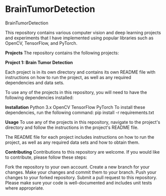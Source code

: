 # BrainTumorDetection
BrainTumorDetection

This repository contains various computer vision and deep learning projects and experiments that I have implemented using popular libraries such as OpenCV, TensorFlow, and PyTorch.

**Projects**
The repository contains the following projects:

**Project 1: Brain Tumor Detection**

Each project is in its own directory and contains its own README file with instructions on how to run the project, as well as any required dependencies and data sets.

To use any of the projects in this repository, you will need to have the following dependencies installed:

**Installation**
Python 3.x
OpenCV
TensorFlow
PyTorch To install these dependencies, run the following command:
pip install -r requirements.txt

**Usage**
To use any of the projects in this repository, navigate to the project's directory and follow the instructions in the project's README file.

The README file for each project includes instructions on how to run the project, as well as any required data sets and how to obtain them.

**Contributing**
Contributions to this repository are welcome. If you would like to contribute, please follow these steps:

Fork the repository to your own account. Create a new branch for your changes. Make your changes and commit them to your branch. Push your changes to your forked repository. Submit a pull request to this repository. Please make sure your code is well-documented and includes unit tests where appropriate.
